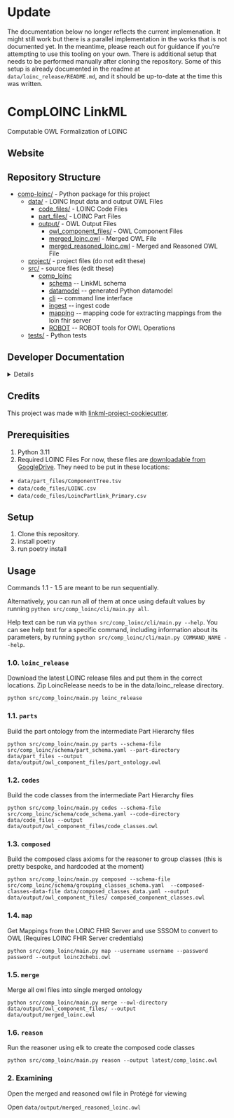 # Update
The documentation below no longer reflects the current implemenation. It might still work but there is a parallel
implementation in the works that is not documented yet. In the meantime, please reach out for guidance if you're
attempting to use this tooling on your own. There is additional setup that needs to be performed manually after cloning 
the repository. Some of this setup is already documented in the readme at `data/loinc_release/README.md`, and it should 
be up-to-date at the time this was written.

# CompLOINC LinkML
Computable OWL Formalization of LOINC

## Website

## Repository Structure
* [comp-loinc/](comp-loinc/) - Python package for this project
    * [data/](data/) - LOINC Input data and output OWL Files
        * [code_files/](data/code_files) - LOINC Code Files
        * [part_files/](data/part_files) - LOINC Part Files
        * [output/](data/output) - OWL Output Files
            * [owl_component_files/](data/output/owl_component_files) - OWL Component Files
            * [merged_loinc.owl](data/output/merged_loinc.owl) - Merged OWL File
            * [merged_reasoned_loinc.owl](data/output/merged_reasoned_loinc.owl) - Merged and Reasoned OWL File
    * [project/](project/) - project files (do not edit these)
    * [src/](src/) - source files (edit these)
        * [comp_loinc](src/comp_loinc)
            * [schema](src/comp_loinc/schema) -- LinkML schema
            * [datamodel](src/comp_loinc/datamodel) -- generated Python datamodel
            * [cli](src/comp_loinc/cli) -- command line interface
            * [ingest](src/comp_loinc/ingest) -- ingest code
            * [mapping](src/comp_loinc/mapping) -- mapping code for extracting mappings from the loin fhir server
            * [ROBOT](src/comp_loinc/ROBOT) -- ROBOT tools for OWL Operations
    * [tests/](tests/) - Python tests

## Developer Documentation
<details>
Use the `make` command to generate project artefacts:

* `make all`: make everything
* `make deploy`: deploys site

</details>

## Credits

This project was made with
[linkml-project-cookiecutter](https://github.com/linkml/linkml-project-cookiecutter).

## Prerequisities
1. Python 3.11
2. Required LOINC Files
   For now, these files
   are [downloadable from GoogleDrive](https://drive.google.com/drive/u/0/folders/1SjDFYs1ocbpovGlAZDKuRVcTDoNztHOc).
   They need to be put in these locations:

- `data/part_files/ComponentTree.tsv`
- `data/code_files/LOINC.csv`
- `data/code_files/LoincPartlink_Primary.csv`

## Setup
1. Clone this repository.
2. install poetry
3. run poetry install

## Usage
Commands 1.1 - 1.5 are meant to be run sequentially.

Alternatively, you can run all of them at once using default values by running `python src/comp_loinc/cli/main.py all`.

Help text can be run via `python src/comp_loinc/cli/main.py --help`. You can see help text for a specific command,
including
information about its parameters, by running `python src/comp_loinc/cli/main.py COMMAND_NAME --help`.

### 1.0. `loinc_release`
Download the latest LOINC release files and put them in the correct locations. Zip LoincRelease needs to be in the 
data/loinc_release directory.

`python src/comp_loinc/main.py loinc_release`

### 1.1. `parts`
Build the part ontology from the intermediate Part Hierarchy files

`python src/comp_loinc/main.py parts --schema-file src/comp_loinc/schema/part_schema.yaml --part-directory 
data/part_files --output data/output/owl_component_files/part_ontology.owl`

### 1.2. `codes`
Build the code classes from the intermediate Part Hierarchy files

`python src/comp_loinc/main.py codes --schema-file src/comp_loinc/schema/code_schema.yaml --code-directory 
data/code_files --output data/output/owl_component_files/code_classes.owl`

### 1.3. `composed`
Build the composed class axioms for the reasoner to group classes (this is pretty bespoke, and hardcoded at the moment)

`python src/comp_loinc/main.py composed --schema-file src/comp_loinc/schema/grouping_classes_schema.yaml 
--composed-classes-data-file data/composed_classes_data.yaml --output data/output/owl_component_files/
composed_component_classes.owl`

### 1.4. `map`
Get Mappings from the LOINC FHIR Server and use SSSOM to convert to OWL (Requires LOINC FHIR Server credentials)

`python src/comp_loinc/main.py map --username username --password password --output loinc2chebi.owl`

### 1.5. `merge`
Merge all owl files into single merged ontology

`python src/comp_loinc/main.py merge --owl-directory data/output/owl_component_files/ --output 
data/output/merged_loinc.owl`

### 1.6. `reason`
Run the reasoner using elk to create the composed code classes

`python src/comp_loinc/main.py reason --output latest/comp_loinc.owl`

### 2. Examining
Open the merged and reasoned owl file in Protégé for viewing

Open `data/output/merged_reasoned_loinc.owl`
